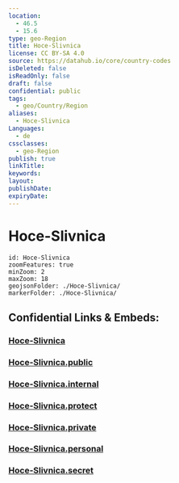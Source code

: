 ```yaml
---
location:
  - 46.5
  - 15.6
type: geo-Region
title: Hoce-Slivnica
license: CC BY-SA 4.0
source: https://datahub.io/core/country-codes
isDeleted: false
isReadOnly: false
draft: false
confidential: public
tags:
  - geo/Country/Region
aliases:
  - Hoce-Slivnica
Languages:
  - de
cssclasses:
  - geo-Region
publish: true
linkTitle:
keywords:
layout:
publishDate:
expiryDate:
---
```


# Hoce-Slivnica

```leaflet
id: Hoce-Slivnica
zoomFeatures: true 
minZoom: 2 
maxZoom: 18
geojsonFolder: ./Hoce-Slivnica/
markerFolder: ./Hoce-Slivnica/
```


## Confidential Links & Embeds: 

### [Hoce-Slivnica](/_Standards/Earth/Continent/Europe/Europe~Central/Slovenia/Regions~Slovenia/Podravska/counties~Podravska/Hoce-Slivnica.md) 

### [Hoce-Slivnica.public](/_public/Earth/Continent/Europe/Europe~Central/Slovenia/Regions~Slovenia/Podravska/counties~Podravska/Hoce-Slivnica.public.md) 

### [Hoce-Slivnica.internal](/_internal/Earth/Continent/Europe/Europe~Central/Slovenia/Regions~Slovenia/Podravska/counties~Podravska/Hoce-Slivnica.internal.md) 

### [Hoce-Slivnica.protect](/_protect/Earth/Continent/Europe/Europe~Central/Slovenia/Regions~Slovenia/Podravska/counties~Podravska/Hoce-Slivnica.protect.md) 

### [Hoce-Slivnica.private](/_private/Earth/Continent/Europe/Europe~Central/Slovenia/Regions~Slovenia/Podravska/counties~Podravska/Hoce-Slivnica.private.md) 

### [Hoce-Slivnica.personal](/_personal/Earth/Continent/Europe/Europe~Central/Slovenia/Regions~Slovenia/Podravska/counties~Podravska/Hoce-Slivnica.personal.md) 

### [Hoce-Slivnica.secret](/_secret/Earth/Continent/Europe/Europe~Central/Slovenia/Regions~Slovenia/Podravska/counties~Podravska/Hoce-Slivnica.secret.md)

